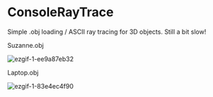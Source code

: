 # ConsoleRayTrace

Simple .obj loading / ASCII ray tracing for 3D objects. Still a bit slow!

Suzanne.obj

![ezgif-1-ee9a87eb32](https://user-images.githubusercontent.com/16216664/168606466-593db04c-5639-4747-a372-286e40c969c5.gif)

Laptop.obj

![ezgif-1-83e4ec4f90](https://user-images.githubusercontent.com/16216664/168606501-9824ee32-9b79-42e5-bf9b-2aae5db20939.gif)
